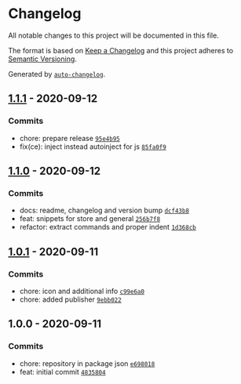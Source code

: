 # Changelog

All notable changes to this project will be documented in this file.

The format is based on [Keep a Changelog](https://keepachangelog.com/en/1.0.0/)
and this project adheres to [Semantic Versioning](https://semver.org/spec/v2.0.0.html).

Generated by [`auto-changelog`](https://github.com/CookPete/auto-changelog).

## [1.1.1](https://github.com/zewa666/aurelia-utils/compare/1.1.0...1.1.1) - 2020-09-12

### Commits

- chore: prepare release [`95e4b95`](https://github.com/zewa666/aurelia-utils/commit/95e4b95cfc54d5928fe36b0ea113187e28b5a0a6)
- fix(ce): inject instead autoinject for js [`85fa0f9`](https://github.com/zewa666/aurelia-utils/commit/85fa0f9cece2c77ebfcbce7153fe4d1099042caf)

## [1.1.0](https://github.com/zewa666/aurelia-utils/compare/1.0.1...1.1.0) - 2020-09-12

### Commits

- docs: readme, changelog and version bump [`dcf43b8`](https://github.com/zewa666/aurelia-utils/commit/dcf43b8c8c5ba17d80417311ee44639dc3c3ba32)
- feat: snippets for store and general [`256b7f8`](https://github.com/zewa666/aurelia-utils/commit/256b7f8dd5d0aaa97c52e2416a8009633dc7208f)
- refactor: extract commands and proper indent [`1d368cb`](https://github.com/zewa666/aurelia-utils/commit/1d368cb2a413d2b62904777dfc71f67d636391ea)

## [1.0.1](https://github.com/zewa666/aurelia-utils/compare/1.0.0...1.0.1) - 2020-09-11

### Commits

- chore: icon and additional info [`c99e6a0`](https://github.com/zewa666/aurelia-utils/commit/c99e6a0e4b09c6632fa293c6284f9c74518b2b86)
- chore: added publisher [`9ebb022`](https://github.com/zewa666/aurelia-utils/commit/9ebb0222745714310ac3a7be68fd7191688b5b35)

## 1.0.0 - 2020-09-11

### Commits

- chore: repository in package json [`e698018`](https://github.com/zewa666/aurelia-utils/commit/e698018ce7b69d7de90fb7d70cce3fac99067cb7)
- feat: initial commit [`4835804`](https://github.com/zewa666/aurelia-utils/commit/4835804ec77ca8c613636db38d67b82221fa7c46)
